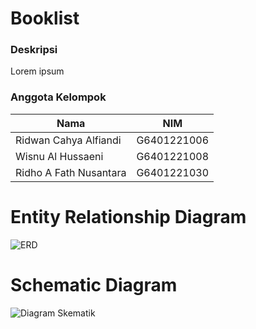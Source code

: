 # Booklist
  
### Deskripsi
Lorem ipsum

### Anggota Kelompok
| Nama          | NIM |
| ------------- | ------------- |
| Ridwan Cahya Alfiandi  | G6401221006 |
| Wisnu Al Hussaeni  | G6401221008  |
| Ridho A Fath Nusantara | G6401221030|


# Entity Relationship Diagram
![ERD](https://github.com/ridhoalfathnusantara/Booklist/assets/142669331/5ac3774e-4031-4440-9d2e-faeca19b5f7a)

# Schematic Diagram
![Diagram Skematik](https://github.com/ridhoalfathnusantara/Booklist/assets/142669331/9f276074-8153-40a6-8205-b7453f96aba5)
